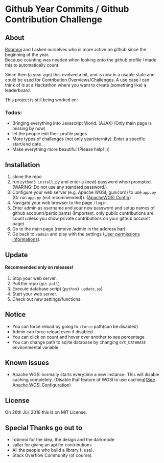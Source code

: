 # Github Year Commits / Github Contribution Challenge
## About
<a href="https://github.com/robmroi03">Robmroi</a> and I asked ourselves who is more active on github since the beginning of the year.<br>
Because counting was needed when looking onto the github profile I made this to automatically count.

Since then (a year ago) this evolved a bit, and is now in a usable state and could be used for Contribution Overviews/Challenges.
A use case I can think of is at a Hackathon where you want to create (something like) a leaderboard.

This project is still being worked on:
### Todos:
- Bringing everything into Javascript World. (AJAX) (Only main page is missing by now)
- let the people edit their profile pages
- More types of challenges (not only year/eternity). Enter a specific start/end date.
- Make everything more beautiful (Please help! :))
## Installation
1. clone the repo
2. run `python3 install.py` and enter a (new) password when prompted. (WARING: Do not use any standard password.)
3. Configure your web server (e.g. Apache WGSI, gunicorn) to use `app.py` (Or run `app.py` (not recommended)). ([ApacheWGSI Config](https://github.com/strifel/githubYearCommits/wiki/Apache-WGSI-Configuration))
4. Navigate your web browser to the page `/login`.
5. Enter admin as username and your new password and setup names of github account(/participants) (Important. only public contributions are count unless you show private contributions on your github account page)
6. Go to the main page (remove /admin in the address bar)
7. Go back to `/admin` and play with the settings ([User permissions informations](https://github.com/strifel/githubYearCommits/wiki/Permissions)).
## Update
#### Recommended only on releases!
1. Stop your web server.
2. Pull the repo (`git pull`)
3. Execute database script (`python3 update.py`)
4. Start your web server.
5. Check out new settings/functions.
## Notice
- You can force reload by going to `/force` path(can be disabled)
- Admin can force reload even if disabled
- You can click on count and hover over another to see percentage.
- You can change path to sqlite database by changing `GYC_DATABASE` environmental variable 
## Known issues
- Apache WGSI normally starts everytime a new instance. This will disable caching completely. (Disable that feature of WGSI to use caching)([See Apache WGSI Configuration](https://github.com/strifel/githubYearCommits/wiki/Apache-WGSI-Configuration))
## License
On 26th Juli 2018 this is on MIT License.
## Special Thanks go out to
- robmroi for the idea, the design and the darkmode
- sallar for giving an api for contributions
- All the people who build a library (I use).
- Stack Overflow Community (of course).
